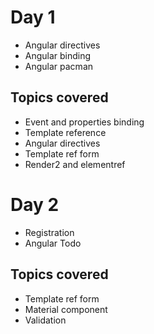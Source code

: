# Day 1

- Angular directives
- Angular binding
- Angular pacman

## Topics covered
* Event and properties binding
* Template reference
* Angular directives
* Template ref form
* Render2 and elementref


# Day 2

- Registration
- Angular Todo

## Topics covered

* Template ref form
* Material component
* Validation


